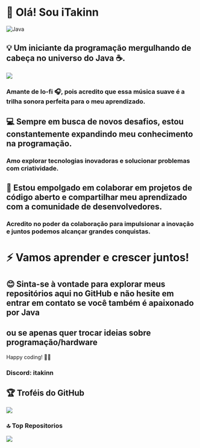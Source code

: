 # 👋 Olá! Sou iTakinn
![Java](https://img.shields.io/badge/java-%23ED8B00.svg?style=for-the-badge&logo=java&logoColor=white)
## 💡 Um iniciante da programação mergulhando de cabeça no universo do Java ☕️. 
![](https://github-readme-stats.vercel.app/api/top-langs/?username=iTakinn&theme=radical&hide_border=false&include_all_commits=false&count_private=false&layout=compact)
### Amante de lo-fi 🎧, pois acredito que essa música suave é a trilha sonora perfeita para o meu aprendizado.


## 💻 Sempre em busca de novos desafios, estou constantemente expandindo meu conhecimento na programação. 
### Amo explorar tecnologias inovadoras e solucionar problemas com criatividade.


## 🌟 Estou empolgado em colaborar em projetos de código aberto e compartilhar meu aprendizado com a comunidade de desenvolvedores. 
### Acredito no poder da colaboração para impulsionar a inovação e juntos podemos alcançar grandes conquistas.


# ⚡️ Vamos aprender e crescer juntos!
## 😊 Sinta-se à vontade para explorar meus repositórios aqui no GitHub e não hesite em entrar em contato se você também é apaixonado por Java
## ou se apenas quer trocar ideias sobre programação/hardware

Happy coding! 🚀✨

### Discord: itakinn


## 🏆 Troféis do GitHub
![](https://github-profile-trophy.vercel.app/?username=iTakinn&theme=radical&no-frame=false&no-bg=false&margin-w=4)

### 🔝 Top Repositorios
![](https://github-contributor-stats.vercel.app/api?username=iTakinn&limit=5&theme=algolia&combine_all_yearly_contributions=true)
